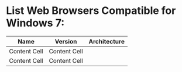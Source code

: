 # List Web Browsers Compatible for Windows 7:

| Name          | Version       | Architecture  |
| ------------- | ------------- | ------------- |
| Content Cell  | Content Cell  |               |
| Content Cell  | Content Cell  |               |
